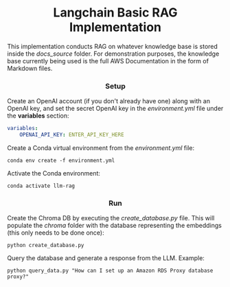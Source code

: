 <h1 align="center">
Langchain Basic RAG Implementation
</h1>

This implementation conducts RAG on whatever knowledge base is stored inside the _docs_source_ folder. For demonstration purposes, the knowledge base currently being used is the full AWS Documentation in the form of Markdown files.

<h3 align="center">
Setup
</h3>

Create an OpenAI account (if you don't already have one) along with an OpenAI key, and set the secret OpenAI key in the _environment.yml_ file under the **variables** section:

```yml
variables:
    OPENAI_API_KEY: ENTER_API_KEY_HERE
```

Create a Conda virtual environment from the _environment.yml_ file:

```shell
conda env create -f environment.yml
```

Activate the Conda environment:

```shell
conda activate llm-rag
```

<h3 align="center">
Run
</h3>

Create the Chroma DB by executing the _create_database.py_ file. This will populate the _chroma_ folder with the database representing the embeddings (this only needs to be done once):

```shell
python create_database.py
```

Query the database and generate a response from the LLM. Example:

```shell
python query_data.py "How can I set up an Amazon RDS Proxy database proxy?"
```
